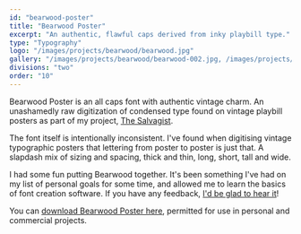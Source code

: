 ```yaml
---
id: "bearwood-poster"
title: "Bearwood Poster"
excerpt: "An authentic, flawful caps derived from inky playbill type."
type: "Typography"
logo: "/images/projects/bearwood/bearwood.jpg"
gallery: "/images/projects/bearwood/bearwood-002.jpg, /images/projects/bearwood/bearwood-001.jpg, /images/projects/bearwood/bearwood-003.jpg, /images/projects/bearwood/bearwood-004.jpg, /images/projects/bearwood/bearwood-005.jpg"
divisions: "two"
order: "10"
---
```


Bearwood Poster is an all caps font with authentic vintage charm. An unashamedly raw digitization of condensed type found on vintage playbill posters as part of my project, [The Salvagist](https://thesalvagist.com).

The font itself is intentionally inconsistent. I've found when digitising vintage typographic posters that lettering from poster to poster is just that. A slapdash mix of sizing and spacing, thick and thin, long, short, tall and wide.

I had some fun putting Bearwood together. It's been something I've had on my list of personal goals for some time, and allowed me to learn the basics of font creation software. If you have any feedback, <a
          href="&#109;&#97;ilto&#58;si&#37;&#54;D&#37;6Fn&#37;6&#67;ay&#37;66ield&#64;&#112;rotonmai&#37;&#54;&#67;&#46;com"
          >I'd be glad to hear it</a>!

You can [download Bearwood Poster here](https://payhip.com/b/MVd7e), permitted for use in personal and commercial projects.